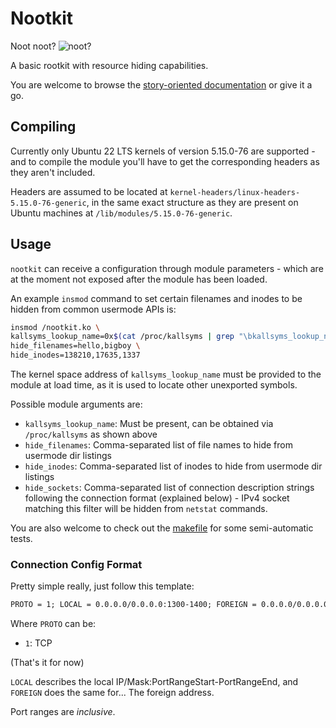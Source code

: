 # Nootkit

Noot noot?
![noot?](https://i.kym-cdn.com/entries/icons/original/000/040/642/terrifiednootnoot.jpg)

A basic rootkit with resource hiding capabilities.

You are welcome to browse the [story-oriented documentation](docs/section-1.md)
or give it a go.

## Compiling

Currently only Ubuntu 22 LTS kernels of version 5.15.0-76 are supported -
and to compile the module you'll have to get the corresponding headers as they aren't
included.

Headers are assumed to be located at `kernel-headers/linux-headers-5.15.0-76-generic`,
in the same exact structure as they are present on Ubuntu machines at
`/lib/modules/5.15.0-76-generic`.

## Usage

`nootkit` can receive a configuration through module parameters -
which are at the moment not exposed after the module has been loaded.

An example `insmod` command to set certain filenames and inodes to be hidden
from common usermode APIs is:

```sh
insmod /nootkit.ko \
kallsyms_lookup_name=0x$(cat /proc/kallsyms | grep "\bkallsyms_lookup_name\b" | cut -d " " -f 1) \
hide_filenames=hello,bigboy \
hide_inodes=138210,17635,1337
```

The kernel space address of `kallsyms_lookup_name` must be provided to the module at load time,
as it is used to locate other unexported symbols.

Possible module arguments are:

- `kallsyms_lookup_name`: Must be present, can be obtained via `/proc/kallsyms` as shown above
- `hide_filenames`: Comma-separated list of file names to hide from usermode dir listings
- `hide_inodes`: Comma-separated list of inodes to hide from usermode dir listings
- `hide_sockets`: Comma-separated list of connection description strings following the connection format (explained below) -
  IPv4 socket matching this filter will be hidden from `netstat` commands.

You are also welcome to check out the [makefile](Makefile) for some semi-automatic tests.

### Connection Config Format

Pretty simple really, just follow this template:

```txt
PROTO = 1; LOCAL = 0.0.0.0/0.0.0.0:1300-1400; FOREIGN = 0.0.0.0/0.0.0.0:0-65535;
```

Where `PROTO` can be:

- `1`: TCP

(That's it for now)

`LOCAL` describes the local IP/Mask:PortRangeStart-PortRangeEnd, and `FOREIGN` does the same for... The foreign address.

Port ranges are *inclusive*.
